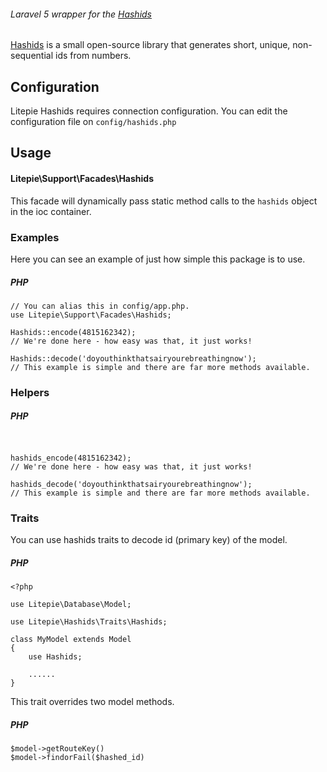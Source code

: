 ###### Laravel 5 wrapper for the [Hashids](http://hashids.org)
[Hashids](http://hashids.org) is a small open-source library that generates short, unique, non-sequential ids from numbers.

## Configuration

Litepie Hashids requires connection configuration. You can edit the configuration file on `config/hashids.php`


## Usage

#### Litepie\Support\Facades\Hashids

This facade will dynamically pass static method calls to the `hashids` object in the ioc container.

### Examples
Here you can see an example of just how simple this package is to use. 
##### PHP
```
// You can alias this in config/app.php.
use Litepie\Support\Facades\Hashids;

Hashids::encode(4815162342);
// We're done here - how easy was that, it just works!

Hashids::decode('doyouthinkthatsairyourebreathingnow');
// This example is simple and there are far more methods available.
```
### Helpers
##### PHP
```


hashids_encode(4815162342);
// We're done here - how easy was that, it just works!

hashids_decode('doyouthinkthatsairyourebreathingnow');
// This example is simple and there are far more methods available.
```
### Traits
You can use hashids traits to decode id (primary key) of the model.
##### PHP
```
<?php

use Litepie\Database\Model;

use Litepie\Hashids\Traits\Hashids;

class MyModel extends Model
{
    use Hashids;

    ......
}
```
This trait overrides two model methods.
##### PHP
```
$model->getRouteKey()
$model->findorFail($hashed_id)
```
